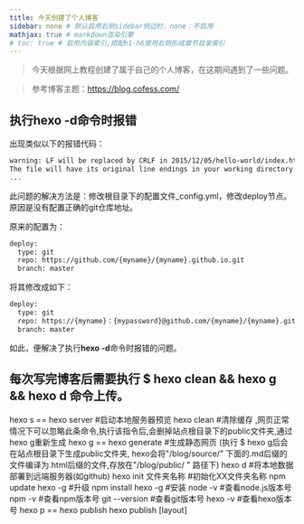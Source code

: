 ```yaml
---
title: 今天创建了个人博客
sidebar: none # 默认启用右侧sidebar侧边栏，none：不启用
mathjax: true # markdown渲染引擎
# toc: true # 启用内容索引,搭配h1-h6使用右侧形成章节目录索引
---
```

 > 今天根据网上教程创建了属于自己的个人博客，在这期间遇到了一些问题。

 > 参考博客主题：https://blog.cofess.com/

## 执行**hexo -d**命令时报错

出现类似以下的报错代码：

``` bash
warning: LF will be replaced by CRLF in 2015/12/05/hello-world/index.html.
The file will have its original line endings in your working directory.
...
```

此问题的解决方法是：修改根目录下的配置文件_config.yml，修改deploy节点。原因是没有配置正确的git仓库地址。

原来的配置为：

``` bash
deploy:
  type: git
  repo: https://github.com/{myname}/{myname}.github.io.git
  branch: master
```

将其修改成如下：

``` bash
deploy:
  type: git
  repo: https://{myname}：{mypassword}@github.com/{myname}/{myname}.github.io.git
  branch: master
```

如此，便解决了执行**hexo -d**命令时报错的问题。

## 每次写完博客后需要执行 $ hexo clean && hexo g && hexo d 命令上传。
hexo s == hexo server #启动本地服务器预览
hexo clean #清除缓存 ,网页正常情况下可以忽略此条命令,执行该指令后,会删掉站点根目录下的public文件夹,通过hexo g重新生成
hexo g == hexo generate #生成静态网页  (执行 $ hexo g后会在站点根目录下生成public文件夹, hexo会将"/blog/source/"   下面的.md后缀的文件编译为.html后缀的文件,存放在"/blog/public/ "   路径下)
hexo d #将本地数据部署到远端服务器(如github)
hexo init 文件夹名称 #初始化XX文件夹名称
npm update hexo -g  #升级
npm install hexo -g #安装
node -v          #查看node.js版本号
npm -v        #查看npm版本号
git --version  #查看git版本号
hexo -v      #查看hexo版本号
hexo p == hexo publish
hexo publish [layout] <title>   #通过 publish 命令将草稿移动到 source/_posts 文件夹,如:$ hexo publish [layout] <title>,草稿默认是不会显示在页面中的，可在执行时加上 --draft 参数，或是把 render_drafts 参数设为 true来预览草稿。

hexo n "我的博客" == hexo new "我的博客"  #新建文章
hexo new aaa "bbb"  # 新建一篇文章,文章名称和标题分别为bbb.md 和 bbb.   文章采用aaa布局,  此时会在站点根目录下的---->source----->_post文件夹下生成bbb.md文件,  bbb.md文件的顶部(-----分割线上方区域,也称作Front matter区),生成
``` bash
layout : aaa
title:
date:
```

不要执行  hexo clean && hexo g 会清除一些自己创建在 public 目录下的文件(自己添加的grace主题的about模块)。
每次修改和上传新博客时，执行 hexo d 命令就行了。

## 博客文件地址在 source/_posts/目录下。

## 网络博客主题模板：

### 更换模板方法(例：更换 grace 模板)

``` bash
$ git clone https://github.com/buhuo00/hexo-theme-grace themes/grace
```

再到_config.yml配置文件中修改模板参数theme为  theme： grace

## git指令备忘
git branch              查看当前所属分支 master/hexo
git branch -a           查看所有分支
git checkout hexo        切换到某一分支(hexo填写要切换的分支名称）

git add .                添加修改代码到缓存（注意最后的"."前面有个空格
git commit -m "xxx"      添加提交代码的备注（xxx为本次提交代码的备注）
git push origin hexo     提交代码到指定分支（hexo为要提交代码的分支名称）

------------------

<p style="font-size: 2rem;text-align:center;">
	END
</p>